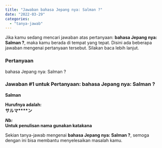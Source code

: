 ```yaml
---
title: "Jawaban bahasa Jepang nya: Salman ?"
date: "2022-03-29"
categories: 
  - "tanya-jawab"
---
```


Jika kamu sedang mencari jawaban atas pertanyaan: **bahasa Jepang nya: Salman ?**, maka kamu berada di tempat yang tepat. Disini ada beberapa jawaban mengenai pertanyaan tersebut. Silakan baca lebih lanjut.

### Pertanyaan

bahasa Jepang nya: Salman ?

### Jawaban #1 untuk Pertanyaan: bahasa Jepang nya: Salman ?

**Salman**  
  
**Hurufnya adalah:**  
**サルマ****ン**  
  
**_Nb:_**  
**Untuk penulisan nama gunakan katakana**

Sekian tanya-jawab mengenai **bahasa Jepang nya: Salman ?**, semoga dengan ini bisa membantu menyelesaikan masalah kamu.
